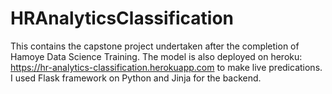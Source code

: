 # HRAnalyticsClassification
This contains the capstone project undertaken after the completion of Hamoye Data Science Training.
The model is also deployed on heroku: https://hr-analytics-classification.herokuapp.com to make live predications.
I used Flask framework on Python and Jinja for the backend.
